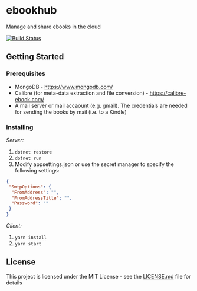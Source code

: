 # ebookhub
Manage and share ebooks in the cloud

[![Build Status](https://travis-ci.org/sdeu/ebookhub.svg?branch=master)](https://travis-ci.org/sdeu/ebookhub)

## Getting Started

### Prerequisites

* MongoDB - https://www.mongodb.com/  
* Calibre (for meta-data extraction and file conversion) - https://calibre-ebook.com/  
* A mail server or mail accaount (e.g. gmail). The credentials are needed for sending the books by mail (i.e. to a Kindle)

### Installing

*Server:*  
1. `dotnet restore`
2. `dotnet run`
3. Modify appsettings.json or use the secret manager to specify the following settings:  
```json
{  
 "SmtpOptions": {  
  "FromAddress": "",    
  "FromAddressTitle": "", 
  "Password": ""  
 }  
}
```

*Client:*
1. `yarn install`
2. `yarn start`

## License

This project is licensed under the MIT License - see the [LICENSE.md](LICENSE.md) file for details


